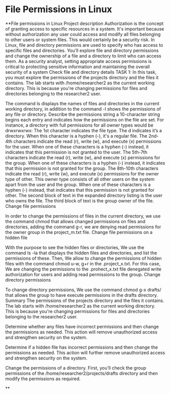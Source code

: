 # File Permissions in Linux
<body>
  <a>**File permissions in Linux
Project description
Authorization is the concept of granting access to specific resources in a system. It's important because without authorization any user could access and modify all files belonging to other users or system files. This would certainly be a security risk.
In Linux, file and directory permissions are used to specify who has access to specific files and directories. You’ll explore file and directory permissions and change the ownership of a file and a directory to limit who can access them.
As a security analyst, setting appropriate access permissions is critical to protecting sensitive information and maintaining the overall security of a system
Check file and directory details
TASK 1: In this task, you must explore the permissions of the projects directory and the files it contains. The lab starts with /home/researcher2 as the current working directory. This is because you're changing permissions for files and directories belonging to the researcher2 user.

The command ls displays the names of files and directories in the current working directory, in addition to the command -l shows the permissions of any file or directory.
Describe the permissions string
a 10-character string begins each entry and indicates how the permissions on the file are set. For instance, a directory with full permissions for all owner types would be drwxrwxrwx:
The 1st character indicates the file type. The d indicates it’s a directory. When this character is a hyphen (-), it's a regular file.
The 2nd-4th characters indicate the read (r), write (w), and execute (x) permissions for the user. When one of these characters is a hyphen (-) instead, it indicates that this permission is not granted to the user.
The 5th-7th characters indicate the read (r), write (w), and execute (x) permissions for the group. When one of these characters is a hyphen (-) instead, it indicates that this permission is not granted for the group.
The 8th-10th characters indicate the read (r), write (w), and execute (x) permissions for the owner type of other. This owner type consists of all other users on the system apart from the user and the group. When one of these characters is a hyphen (-) instead, that indicates that this permission is not granted for other.
The second block of text in the expanded directory listing is the user who owns the file. The third block of text is the group owner of the file.
Change file permissions


In order to change the permissions of files in the current directory, we use the command chmod that allows changed permissions on files and directories, adding the command g-r, we are denying read permissions for the owner group in the project_m.txt file.
Change file permissions on a hidden file


With the purpose to see the hidden files or directories, We use the command ls -la that displays the hidden files and directories, and list the permissions of these. Then, We allow to change the permissions of hidden files with the command chmod u-w, g+r in the .project_x.txt. For this case, We are changing the permissions to the .prohect_x.txt file denegated write authorization for users and adding read permissions to the group.
Change directory permissions


To change directory permissions, We use the command chmod g-x drafts/ that allows the group to have execute permissions in the drafts directory.
Summary
The permissions of the projects directory and the files it contains. The lab starts with /home/researcher2 as the current working directory. This is because you're changing permissions for files and directories belonging to the researcher2 user.

Determine whether any files have incorrect permissions and then change the permissions as needed. This action will remove unauthorized access and strengthen security on the system.

Determine if a hidden file has incorrect permissions and then change the permissions as needed. This action will further remove unauthorized access and strengthen security on the system.

Change the permissions of a directory. First, you’ll check the group permissions of the /home/researcher2/projects/drafts directory and then modify the permissions as required. 


**</a>
</body>
